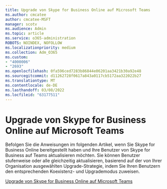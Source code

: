 ```yaml
---
title: Upgrade von Skype for Business Online auf Microsoft Teams
ms.author: cmcatee
author: cmcatee-MSFT
manager: scotv
ms.audience: Admin
ms.topic: article
ms.service: o365-administration
ROBOTS: NOINDEX, NOFOLLOW
ms.localizationpriority: medium
ms.collection: Adm_O365
ms.custom:
- "4000006"
- "2693"
ms.openlocfilehash: 0fa596ced7283b86844e06201aa3421b30a92e48
ms.sourcegitcommit: d11262728f0617a843a0117cb5172aa322022b27
ms.translationtype: MT
ms.contentlocale: de-DE
ms.lasthandoff: 03/08/2022
ms.locfileid: "63177511"
---
```

# <a name="upgrade-from-skype-for-business-online-to-teams"></a>Upgrade von Skype for Business Online auf Microsoft Teams  

Befolgen Sie die Anweisungen im folgenden Artikel, wenn Sie Skype for Business Online bereitgestellt haben und Ihre Benutzer von Skype for Business auf Teams aktualisieren möchten. Sie können Benutzer stufenweise oder alle gleichzeitig aktualisieren, basierend auf der von Ihrer Organisation ausgewählten Upgrade-Strategie, indem Sie Ihren Benutzern den entsprechenden Koexistenz- und Upgrademodus zuweisen.

[Upgrade von Skype for Business Online auf Microsoft Teams](https://docs.microsoft.com/MicrosoftTeams/upgrade-to-teams-execute-skypeforbusinessonline) 